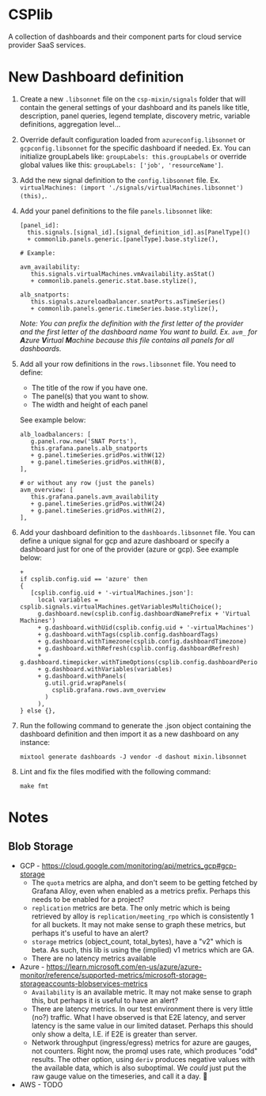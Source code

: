 # CSPlib

A collection of dashboards and their component parts for cloud service provider SaaS services.

# New Dashboard definition
1. Create a new `.libsonnet` file on the `csp-mixin/signals` folder that will contain the general settings of your dashboard and its panels like title, description, panel queries, legend template, discovery metric, variable definitions, aggregation level...
2. Override default configuration loaded from `azureconfig.libsonnet` or `gcpconfig.libsonnet` for the specific dashboard if needed. Ex. You can initialize groupLabels like: `groupLabels: this.groupLabels` or override global values like this: `groupLabels: ['job', 'resourceName']`.
3. Add the new signal definition to the `config.libsonnet` file. Ex. `virtualMachines: (import './signals/virtualMachines.libsonnet')(this),`.
4. Add your panel definitions to the file `panels.libsonnet` like:
   ```
   [panel_id]:
     this.signals.[signal_id].[signal_definition_id].as[PanelType]()
     + commonlib.panels.generic.[panelType].base.stylize(),
   
   # Example: 
   
   avm_availability:
      this.signals.virtualMachines.vmAvailability.asStat()
      + commonlib.panels.generic.stat.base.stylize(),
   
   alb_snatports:
      this.signals.azureloadbalancer.snatPorts.asTimeSeries()
      + commonlib.panels.generic.timeSeries.base.stylize(),
   ```
   _Note: You can prefix the definition with the first letter of the provider and the first letter of the dashboard name You want to build. Ex. `avm_` for **A**zure **V**irtual **M**achine because this file contains all panels for all dashboards._

5. Add all your row definitions in the `rows.libsonnet` file. You need to define:
   - The title of the row if you have one.
   - The panel(s) that you want to show.
   - The width and height of each panel
   
   See example below:
   
   ```
   alb_loadbalancers: [
      g.panel.row.new('SNAT Ports'),
      this.grafana.panels.alb_snatports
      + g.panel.timeSeries.gridPos.withW(12)
      + g.panel.timeSeries.gridPos.withH(8),
   ],
   
   # or without any row (just the panels)
   avm_overview: [
      this.grafana.panels.avm_availability
      + g.panel.timeSeries.gridPos.withW(24)
      + g.panel.timeSeries.gridPos.withH(2),
   ],
   ```
6. Add your dashboard definition to the `dashboards.libsonnet` file. You can define a unique signal for gcp and azure dashboard or specify a dashboard just for one of the provider (azure or gcp). See example below:
   ```
   +
   if csplib.config.uid == 'azure' then
   {
      [csplib.config.uid + '-virtualMachines.json']:
        local variables = csplib.signals.virtualMachines.getVariablesMultiChoice();
        g.dashboard.new(csplib.config.dashboardNamePrefix + 'Virtual Machines')
        + g.dashboard.withUid(csplib.config.uid + '-virtualMachines')
        + g.dashboard.withTags(csplib.config.dashboardTags)
        + g.dashboard.withTimezone(csplib.config.dashboardTimezone)
        + g.dashboard.withRefresh(csplib.config.dashboardRefresh)
        + g.dashboard.timepicker.withTimeOptions(csplib.config.dashboardPeriod)
        + g.dashboard.withVariables(variables)
        + g.dashboard.withPanels(
          g.util.grid.wrapPanels(
            csplib.grafana.rows.avm_overview
          )
        ),
   } else {},
   ```

7. Run the following command to generate the .json object containing the dashboard definition and then import it as a new dashboard on any instance:
   ```
   mixtool generate dashboards -J vendor -d dashout mixin.libsonnet
   ```
8. Lint and fix the files modified with the following command:
   ```
   make fmt
   ```
   

# Notes

## Blob Storage
* GCP - https://cloud.google.com/monitoring/api/metrics_gcp#gcp-storage
  * The `quota` metrics are alpha, and don't seem to be getting fetched by Grafana Alloy, even when enabled as a metrics prefix. Perhaps this needs to be enabled for a project?
  * `replication` metrics are beta. The only metric which is being retrieved by alloy is `replication/meeting_rpo` which is consistently 1 for all buckets. It may not make sense to graph these metrics, but perhaps it's useful to have an alert?
  * `storage` metrics (object_count, total_bytes), have a "v2" which is beta. As such, this lib is using the (implied) v1 metrics which are GA.
  * There are no latency metrics available
* Azure - https://learn.microsoft.com/en-us/azure/azure-monitor/reference/supported-metrics/microsoft-storage-storageaccounts-blobservices-metrics
  * `Availability` is an available metric. It may not make sense to graph this, but perhaps it is useful to have an alert?
  * There are latency metrics. In our test environment there is very little (no?) traffic. What I have observed is that E2E latency, and server latency is the same value in our limited dataset. Perhaps this should only show a delta, I.E. if E2E is greater than server.
  * Network throughput (ingress/egress) metrics for azure are gauges, not counters. Right now, the promql uses rate, which produces "odd" results. The other option, using `deriv` produces negative values with the available data, which is also suboptimal. We *could* just put the raw gauge value on the timeseries, and call it a day. :thinking:
* AWS - TODO
